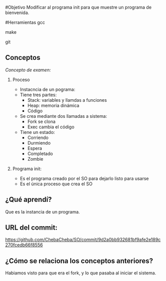 #Objetivo
Modificar al programa init para que muestre un programa de bienvenida.

#Herramientas
gcc

make 

git

## Conceptos

*Concepto de examen:*

1) Proceso
    + Instacncia de un pograma:
    + Tiene tres partes:
      - Stack: variables y llamdas a funciones
      - Heap: memoria dinámica
      - Código
    + Se crea mediante dos llamadas a sistema:
      - Fork se clona
      - Exec cambia el código
    + Tiene un estado:
      - Corriendo
      - Durmiendo
      - Espera
      - Completado
      - Zombie
      
2) Programa init:
    + Es el programa creado por el SO  para dejarlo listo para usarse
    + Es el única proceso que crea el SO
   

## ¿Qué aprendí?
Que es la instancia de un programa.
## URL del commit:
https://github.com/ChebaCheba/SO/commit/9d2a0bb932681bf9afe2e189c270fcedb66f8556
## ¿Cómo se relaciona los conceptos anteriores?
Habiamos visto para que era el fork, y lo que pasaba al iniciar el sistema.
